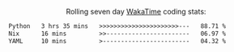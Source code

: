 <p align="center">Rolling seven day <a href="https://wakatime.com/@syrkis"/>WakaTime</a> coding stats:</p>
<!--START_SECTION:waka-->

```txt
Python   3 hrs 35 mins   >>>>>>>>>>>>>>>>>>>>>>---   88.71 %
Nix      16 mins         >>-----------------------   06.97 %
YAML     10 mins         >------------------------   04.32 %
```

<!--END_SECTION:waka-->
